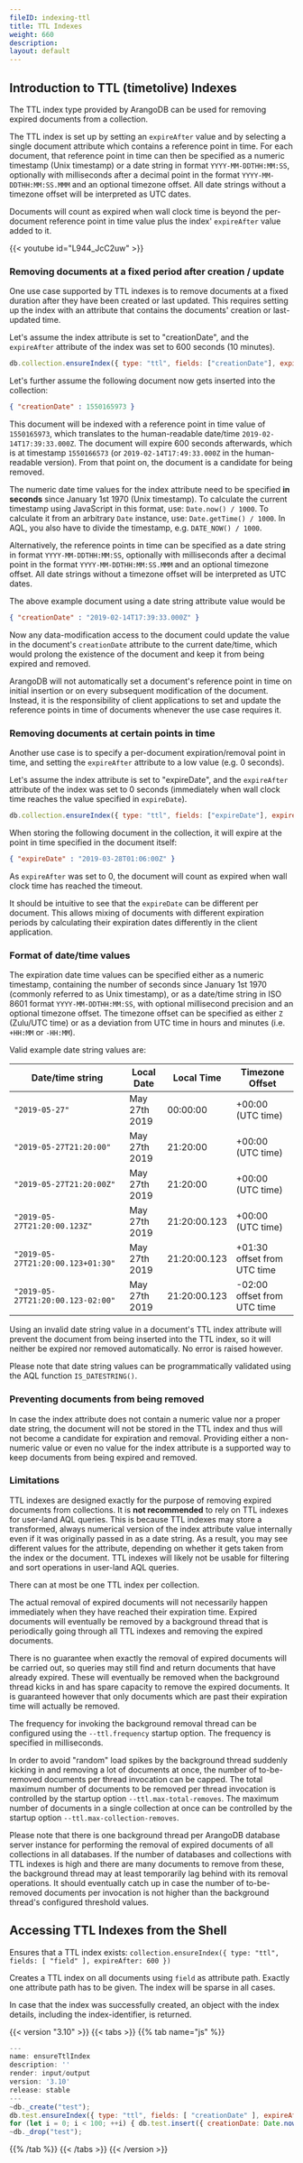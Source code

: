 ```yaml
---
fileID: indexing-ttl
title: TTL Indexes
weight: 660
description: 
layout: default
---
```

## Introduction to TTL (timetolive) Indexes

The TTL index type provided by ArangoDB can be used for removing expired documents
from a collection.

The TTL index is set up by setting an `expireAfter` value and by selecting a single 
document attribute which contains a reference point in time. For each document, that
reference point in time can then be specified as a numeric timestamp (Unix timestamp) or 
a date string in format `YYYY-MM-DDTHH:MM:SS`, optionally with milliseconds after a
decimal point in the format `YYYY-MM-DDTHH:MM:SS.MMM` and an optional timezone offset.
All date strings without a timezone offset will be interpreted as UTC dates.

Documents will count as expired when wall clock time is beyond the per-document 
reference point in time value plus the index' `expireAfter` value added to it. 

{{<  youtube id="L944_JcC2uw" >}}

### Removing documents at a fixed period after creation / update

One use case supported by TTL indexes is to remove documents at a fixed duration
after they have been created or last updated. This requires setting up the index
with an attribute that contains the documents' creation or last-updated time.

Let's assume the index attribute is set to "creationDate", and the `expireAfter`
attribute of the index was set to 600 seconds (10 minutes).

```js
db.collection.ensureIndex({ type: "ttl", fields: ["creationDate"], expireAfter: 600 });
```

Let's further assume the following document now gets inserted into the collection:

```json
{ "creationDate" : 1550165973 }
```

This document will be indexed with a reference point in time value of `1550165973`,
which translates to the human-readable date/time `2019-02-14T17:39:33.000Z`. The document
will expire 600 seconds afterwards, which is at timestamp `1550166573` (or
`2019-02-14T17:49:33.000Z` in the human-readable version). From that point on, the
document is a candidate for being removed.

The numeric date time values for the index attribute need to be specified
**in seconds** since January 1st 1970 (Unix timestamp). To calculate the
current timestamp using JavaScript in this format, use: `Date.now() / 1000`.
To calculate it from an arbitrary `Date` instance, use:
`Date.getTime() / 1000`. In AQL, you also have to divide the timestamp,
e.g. `DATE_NOW() / 1000`.

Alternatively, the reference points in time can be specified as a date string in format
`YYYY-MM-DDTHH:MM:SS`, optionally with milliseconds after a decimal point in the
format `YYYY-MM-DDTHH:MM:SS.MMM` and an optional timezone offset. All
date strings without a timezone offset will be interpreted as UTC dates.

The above example document using a date string attribute value would be

```json
{ "creationDate" : "2019-02-14T17:39:33.000Z" }
```

Now any data-modification access to the document could update the value in the document's
`creationDate` attribute to the current date/time, which would prolong the existence
of the document and keep it from being expired and removed. 

ArangoDB will not automatically set a document's reference point in time on initial insertion 
or on every subsequent modification of the document. Instead, it is the responsibility of 
client applications to set and update the reference points in time of documents whenever
the use case requires it.

### Removing documents at certain points in time

Another use case is to specify a per-document expiration/removal point in time, and setting
the `expireAfter` attribute to a low value (e.g. 0 seconds).

Let's assume the index attribute is set to "expireDate", and the `expireAfter`
attribute of the index was set to 0 seconds (immediately when wall clock time reaches
the value specified in `expireDate`).

```js
db.collection.ensureIndex({ type: "ttl", fields: ["expireDate"], expireAfter: 0 });
```

When storing the following document in the collection, it will expire at the point in time
specified in the document itself:

```json
{ "expireDate" : "2019-03-28T01:06:00Z" }
```
 
As `expireAfter` was set to 0, the document will count as expired when wall clock time 
has reached the timeout.

It should be intuitive to see that the `expireDate` can be different per document.
This allows mixing of documents with different expiration periods by calculating their
expiration dates differently in the client application.

### Format of date/time values

The expiration date time values can be specified either as a numeric timestamp, containing
the number of seconds since January 1st 1970 (commonly referred to as Unix timestamp),
or as a date/time string in ISO 8601 format `YYYY-MM-DDTHH:MM:SS`, with optional millisecond 
precision and an optional timezone offset. The timezone offset can be specified as either 
`Z` (Zulu/UTC time) or as a deviation from UTC time in hours and minutes (i.e. `+HH:MM` or `-HH:MM`).

Valid example date string values are:

| Date/time string                  | Local Date    | Local Time   | Timezone Offset             |
|-----------------------------------|---------------|--------------|-----------------------------|
| `"2019-05-27"`                    | May 27th 2019 | 00:00:00     | +00:00 (UTC time)           |
| `"2019-05-27T21:20:00"`           | May 27th 2019 | 21:20:00     | +00:00 (UTC time)           |
| `"2019-05-27T21:20:00Z"`          | May 27th 2019 | 21:20:00     | +00:00 (UTC time)           |
| `"2019-05-27T21:20:00.123Z"`      | May 27th 2019 | 21:20:00.123 | +00:00 (UTC time)           |
| `"2019-05-27T21:20:00.123+01:30"` | May 27th 2019 | 21:20:00.123 | +01:30 offset from UTC time |
| `"2019-05-27T21:20:00.123-02:00"` | May 27th 2019 | 21:20:00.123 | -02:00 offset from UTC time |

Using an invalid date string value in a document's TTL index attribute will prevent the document
from being inserted into the TTL index, so it will neither be expired nor removed automatically.
No error is raised however.

Please note that date string values can be programmatically validated using the AQL function 
`IS_DATESTRING()`.

### Preventing documents from being removed

In case the index attribute does not contain a numeric value nor a proper date string,
the document will not be stored in the TTL index and thus will not become a candidate 
for expiration and removal. Providing either a non-numeric value or even no value for 
the index attribute is a supported way to keep documents from being expired and removed.

### Limitations

TTL indexes are designed exactly for the purpose of removing expired documents
from collections. It is **not recommended** to rely on TTL indexes for user-land
AQL queries. This is because TTL indexes may store a transformed, always
numerical version of the index attribute value internally even if it was
originally passed in as a date string. As a result, you may see different
values for the attribute, depending on whether it gets taken from the
index or the document. TTL indexes will likely not be usable for filtering and
sort operations in user-land AQL queries.

There can at most be one TTL index per collection.

The actual removal of expired documents will not necessarily happen immediately when 
they have reached their expiration time. 
Expired documents will eventually be removed by a background thread that is periodically
going through all TTL indexes and removing the expired documents.

There is no guarantee when exactly the removal of expired documents will be carried
out, so queries may still find and return documents that have already expired. These
will eventually be removed when the background thread kicks in and has spare capacity to
remove the expired documents. It is guaranteed however that only documents which are 
past their expiration time will actually be removed.
  
The frequency for invoking the background removal thread can be configured using 
the `--ttl.frequency` startup option. The frequency is specified in milliseconds.

In order to avoid "random" load spikes by the background thread suddenly kicking 
in and removing a lot of documents at once, the number of to-be-removed documents
per thread invocation can be capped.
The total maximum number of documents to be removed per thread invocation is
controlled by the startup option `--ttl.max-total-removes`. The maximum number of
documents in a single collection at once can be controlled by the startup option
`--ttl.max-collection-removes`.

Please note that there is one background thread per ArangoDB database server instance 
for performing the removal of expired documents of all collections in all databases. 
If the number of databases and collections with TTL indexes is high and there are many 
documents to remove from these, the background thread may at least temporarily lag
behind with its removal operations. It should eventually catch up in case the number
of to-be-removed documents per invocation is not higher than the background thread's
configured threshold values.

## Accessing TTL Indexes from the Shell

Ensures that a TTL index exists:
`collection.ensureIndex({ type: "ttl", fields: [ "field" ], expireAfter: 600 })`

Creates a TTL index on all documents using `field` as attribute path. Exactly 
one attribute path has to be given. The index will be sparse in all cases.

In case that the index was successfully created, an object with the index
details, including the index-identifier, is returned.


 {{< version "3.10" >}}
{{< tabs >}}
{{% tab name="js" %}}
```js
---
name: ensureTtlIndex
description: ''
render: input/output
version: '3.10'
release: stable
---
~db._create("test");
db.test.ensureIndex({ type: "ttl", fields: [ "creationDate" ], expireAfter: 600 });
for (let i = 0; i < 100; ++i) { db.test.insert({ creationDate: Date.now() / 1000 }); }
~db._drop("test");
```
{{% /tab %}}
{{< /tabs >}}
{{< /version >}}
 


